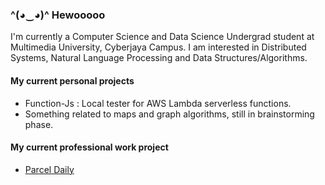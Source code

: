 ### ^(◕‿◕)^ Hewooooo
I'm currently a Computer Science and Data Science Undergrad student at Multimedia University, Cyberjaya Campus. I am interested in Distributed Systems, Natural Language Processing and Data Structures/Algorithms.

#### My current personal projects
* Function-Js : Local tester for AWS Lambda serverless functions.
* Something related to maps and graph algorithms, still in brainstorming phase.

#### My current professional work project
* [Parcel Daily](https://parceldaily.com)
